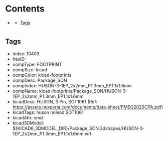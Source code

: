 



Contents
========

* [](#)
	* [Tags](#tags)

# 

## Tags

- index: 10403
- hexID: 
- oompType: FOOTPRINT
- oompSize: kicad
- oompColor: kicad-footprints
- oompDesc: Package_SON
- oompIndex: HUSON-3-1EP_2x2mm_P1.3mm_EP1.1x1.6mm
- oompName: kicad-footprints/Package_SON/HUSON-3-1EP_2x2mm_P1.3mm_EP1.1x1.6mm
- kicadDesc: HUSON, 3 Pin, SOT1061 (Ref: https://assets.nexperia.com/documents/data-sheet/PMEG2020CPA.pdf)
- kicadTags: huson nolead SOT1061
- kicadAttr: smd
- kicad3DModel: ${KICAD6_3DMODEL_DIR}/Package_SON.3dshapes/HUSON-3-1EP_2x2mm_P1.3mm_EP1.1x1.6mm.wrl
